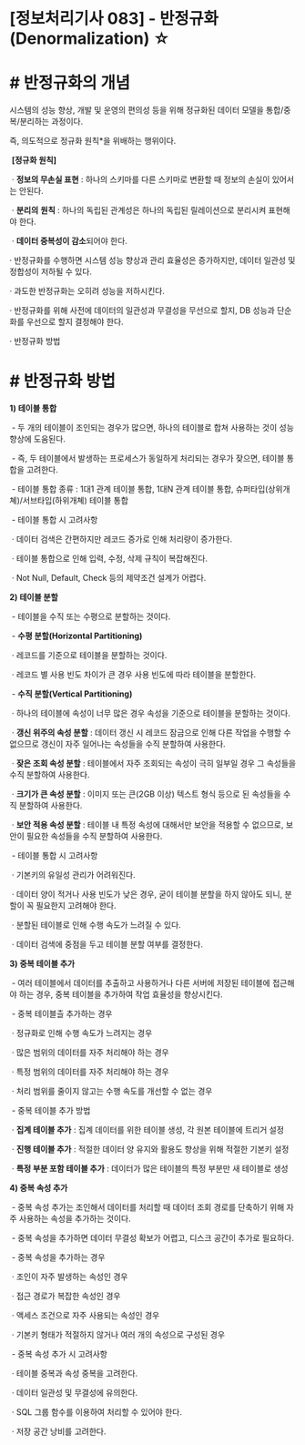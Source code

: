 

# [정보처리기사 083] - 반정규화(Denormalization) ☆



# **# 반정규화의 개념**

시스템의 성능 향상, 개발 및 운영의 편의성 등을 위해 정규화된 데이터 모델을 통합/중복/분리하는 과정이다.

즉, 의도적으로 정규화 원칙*을 위배하는 행위이다.

​        **[정규화 원칙]**

​        · **정보의 무손실 표현** : 하나의 스키마를 다른 스키마로 변환할 때 정보의 손실이 있어서는 안된다.

​        · **분리의** **원칙** : 하나의 독립된 관계성은 하나의 독립된 릴레이션으로 분리시켜 표현해야 한다.

​        · **데이터 중복성이 감소**되어야 한다.



· 반정규화를 수행하면 시스템 성능 향상과 관리 효율성은 증가하지만, 데이터 일관성 및 정합성이 저하될 수 있다.

· 과도한 반정규화는 오히려 성능을 저하시킨다.

· 반정규화를 위해 사전에 데이터의 일관성과 무결성을 무선으로 할지, DB 성능과 단순화를 우선으로 할지 결정해야 한다.

· 반정규화 방법



# **# 반정규화 방법**

**1) 테이블 통합**

​    \- 두 개의 테이블이 조인되는 경우가 많으면, 하나의 테이블로 합쳐 사용하는 것이 성능 향상에 도움된다.

​    \- 즉, 두 테이블에서 발생하는 프로세스가 동일하게 처리되는 경우가 잦으면, 테이블 통합을 고려한다.

​    \- 테이블 통합 종류 : 1대1 관계 테이블 통합, 1대N 관계 테이블 통합, 슈퍼타입(상위개쳬)/서브타입(하위개쳬) 테이블 통합

​    \- 테이블 통합 시 고려사항

​        · 데이터 검색은 간편하지만 레코드 증가로 인해 처리량이 증가한다.

​        · 테이블 통합으로 인해 입력, 수정, 삭제 규칙이 복잡해진다.

​        · Not Null, Default, Check 등의 제약조건 설계가 어렵다.

**2) 테이블 분할**

​    \- 테이블을 수직 또는 수평으로 분할하는 것이다.

​    \- **수평 분할(Horizontal Partitioning)**

​        · 레코드를 기준으로 테이블을 분할하는 것이다.

​        · 레코드 별 사용 빈도 차이가 큰 경우 사용 빈도에 따라 테이블을 분할한다.

​    \- **수직 분할(Vertical Partitioning)**

​        · 하나의 테이블에 속성이 너무 많은 경우 속성을 기준으로 테이블을 분할하는 것이다.

​        · **갱신 위주의 속성 분할** : 데이터 갱신 시 레코드 잠금으로 인해 다른 작업을 수행할 수 없으므로 갱신이 자주 일어나는 속성들을 수직 분할하여 사용한다.

​        · **잦은 조회 속성 분할** : 테이블에서 자주 조회되는 속성이 극히 일부일 경우 그 속성들을 수직 분할하여 사용한다.

​        · **크기가 큰 속성 분할** : 이미지 또는 큰(2GB 이상) 텍스트 형식 등으로 된 속성들을 수직 분할하여 사용한다.

​        · **보안 적용 속성 분할** : 테이블 내 특정 속성에 대해서만 보안을 적용할 수 없으므로, 보안이 필요한 속성들을 수직 분할하여 사용한다.

​    \- 테이블 통합 시 고려사항

​        · 기본키의 유일성 관리가 어려워진다.

​        · 데이터 양이 적거나 사용 빈도가 낮은 경우, 굳이 테이블 분할을 하지 않아도 되니, 분할이 꼭 필요한지 고려해야 한다.

​        · 분할된 테이블로 인해 수행 속도가 느려질 수 있다.

​        · 데이터 검색에 중점을 두고 테이블 분할 여부를 결정한다.

**3) 중복 테이블 추가**

​    \- 여러 테이블에서 데이터를 추출하고 사용하거나 다른 서버에 저장된 테이블에 접근해야 하는 경우, 중복 테이블을 추가하여 작업 효율성을 향상시킨다.

​    \- 중복 테이블츨 추가하는 경우

​        · 정규화로 인해 수행 속도가 느려지는 경우

​        · 많은 범위의 데이터를 자주 처리해야 하는 경우

​        · 특정 범위의 데이터를 자주 처리해야 하는 경우

​        · 처리 범위를 줄이지 않고는 수행 속도를 개선할 수 없는 경우

​    \- 중복 테이블 추가 방법

​        · **집계 테이블 추가** : 집계 데이터를 위한 테이블 생성, 각 원본 테이블에 트리거 설정

​        · **진행 테이블 추가** : 적절한 데이터 양 유지와 활용도 향상을 위해 적절한 기본키 설정

​        · **특정 부분 포함 테이블 추가** : 데이터가 많은 테이블의 특정 부분만 새 테이블로 생성

**4) 중복 속성 추가**

​    \- 중복 속성 추가는 조인해서 데이터를 처리할 때 데이터 조회 경로를 단축하기 위해 자주 사용하는 속성을 추가하는 것이다.

​    \- 중복 속성을 추가하면 데이터 무결성 확보가 어렵고, 디스크 공간이 추가로 필요하다.

​    \- 중복 속성을 추가하는 경우

​        · 조인이 자주 발생하는 속성인 경우

​        · 접근 경로가 복잡한 속성인 경우

​        · 액세스 조건으로 자주 사용되는 속성인 경우

​        · 기본키 형태가 적절하지 않거나 여러 개의 속성으로 구성된 경우

​    \- 중복 속성 추가 시 고려사항

​        · 테이블 중복과 속성 중복을 고려한다.

​        · 데이터 일관성 및 무결성에 유의한다.

​        · SQL 그룹 함수를 이용하여 처리할 수 있어야 한다.

​        · 저장 공간 낭비를 고려한다.